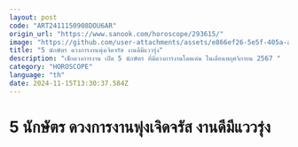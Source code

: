 ```yaml
---
layout: post
code: "ART2411150908DOU6AR"
origin_url: "https://www.sanook.com/horoscope/293615/"
image: "https://github.com/user-attachments/assets/e866ef26-5e5f-405a-a499-24c3365d9427"
title: "5 นักษัตร ดวงการงานพุ่งเจิดจรัส งานดีมีแววรุ่ง"
description: "เช็กดวงการงาน เปิด 5 นักษัตร ที่มีดวงการงานโดดเด่น ในเดือนพฤศจิกายน 2567 "
category: "HOROSCOPE"
language: "th"
date: 2024-11-15T13:30:37.584Z
---
```


# 5 นักษัตร ดวงการงานพุ่งเจิดจรัส งานดีมีแววรุ่ง